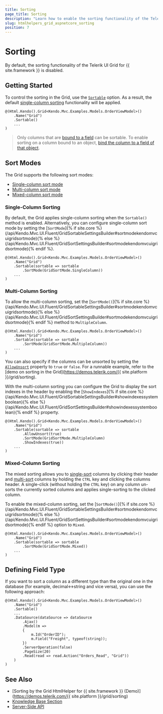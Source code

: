 ```yaml
---
title: Sorting
page_title: Sorting
description: "Learn how to enable the sorting functionality of the Telerik UI Grid for {{ site.framework }}."
slug: htmlhelpers_grid_aspnetcore_sorting
position: 7
---
```


# Sorting

By default, the sorting functionality of the Telerik UI Grid for {{ site.framework }} is disabled.

## Getting Started

To control the sorting in the Grid, use the [`Sortable`](/api/Kendo.Mvc.UI.Fluent/GridBuilder#sortable) option. As a result, the default [single-column sorting](#single-column-sorting) functionality will be applied.

    @(Html.Kendo().Grid<Kendo.Mvc.Examples.Models.OrderViewModel>()
        .Name("Grid")
        .Sortable()
        ...
    )

> Only columns that are [bound to a field](https://docs.telerik.com/kendo-ui/api/javascript/ui/grid/configuration/columns.field) can be sortable. To enable sorting on a column bound to an object, [bind the column to a field of that object](https://docs.telerik.com/aspnet-core/knowledge-base/grid-enable-operations-for-object-column).

## Sort Modes

The Grid supports the following sort modes:
* [Single-column sort mode](#single-column-sorting)
* [Multi-column sort mode](#multi-column-sorting)
* [Mixed-column sort mode](#mixed-column-sorting)

### Single-Column Sorting

By default, the Grid applies single-column sorting when the `Sortable()` method is enabled. Alternatively, you can configure single-column sort mode by setting the [`SortMode`]{% if site.core %}(/api/Kendo.Mvc.UI.Fluent/GridSortableSettingsBuilder#sortmodekendomvcuigridsortmode){% else %}(/api/Kendo.Mvc.UI.Fluent/GridSortSettingsBuilder#sortmodekendomvcuigridsortmode){% endif %}.

    @(Html.Kendo().Grid<Kendo.Mvc.Examples.Models.OrderViewModel>()
        .Name("Grid")
        .Sortable(sortable => sortable
            .SortMode(GridSortMode.SingleColumn))
        ...
    )

### Multi-Column Sorting

To allow the multi-column sorting, set the [`SortMode()`]{% if site.core %}(/api/Kendo.Mvc.UI.Fluent/GridSortableSettingsBuilder#sortmodekendomvcuigridsortmode){% else %}(/api/Kendo.Mvc.UI.Fluent/GridSortSettingsBuilder#sortmodekendomvcuigridsortmode){% endif %} method to `MultipleColumn`.

    @(Html.Kendo().Grid<Kendo.Mvc.Examples.Models.OrderViewModel>()
        .Name("Grid")
        .Sortable(sortable => sortable
            .SortMode(GridSortMode.MultipleColumn))
        ...
    )

You can also specify if the columns can be unsorted by setting the [`AllowUnsort`](/api/Kendo.Mvc.UI.Fluent/GridBoundColumnSortableBuilder#allowunsortsystemboolean) property to `true` or `false`. For a runnable example, refer to the [demo on sorting in the Grid](https://demos.telerik.com/{{ site.platform }}/grid/sorting).

With the multi-column sorting you can configure the Grid to display the sort indexes in the header by enabling the [`ShowIndexes`]{% if site.core %}(/api/Kendo.Mvc.UI.Fluent/GridSortableSettingsBuilder#showindexessystemboolean){% else %}(/api/Kendo.Mvc.UI.Fluent/GridSortSettingsBuilder#showindexessystemboolean){% endif %} property.

    @(Html.Kendo().Grid<Kendo.Mvc.Examples.Models.OrderViewModel>()
        .Name("Grid")
        .Sortable(sortable => sortable
            .AllowUnsort(true)
            .SortMode(GridSortMode.MultipleColumn)
            .ShowIndexes(true))
        ...
    )

### Mixed-Column Sorting

The mixed sorting allows you to [single-sort](#single-column-sorting) columns by clicking their header and [multi-sort](#multi-column-sorting) columns by holding the `CTRL` key and clicking the columns header. A single-click (without holding the `CTRL` key) on any column un-sorts the currently sorted columns and applies single-sorting to the clicked column.

To enable the mixed-column sorting, set the [`SortMode()`]{% if site.core %}(/api/Kendo.Mvc.UI.Fluent/GridSortableSettingsBuilder#sortmodekendomvcuigridsortmode){% else %}(/api/Kendo.Mvc.UI.Fluent/GridSortSettingsBuilder#sortmodekendomvcuigridsortmode){% endif %} option to `Mixed`.

    @(Html.Kendo().Grid<Kendo.Mvc.Examples.Models.OrderViewModel>()
        .Name("Grid")
        .Sortable(sortable => sortable
            .SortMode(GridSortMode.Mixed))
        ...
    )

## Defining Field Type

If you want to sort a column as a different type than the original one in the database (for example, decimal<->string and vice versa), you can use the following approach:

    @(Html.Kendo().Grid<Kendo.Mvc.Examples.Models.OrderViewModel>()
        .Name("Grid")
        .Sortable()
        ...
        .DataSource(dataSource => dataSource
            .Ajax()
            .Model(m =>
            {
                m.Id("OrderID");
                m.Field("Freight", typeof(string));
            })
            .ServerOperation(false)
            .PageSize(20)
            .Read(read => read.Action("Orders_Read", "Grid"))
        )
    )

## See Also

* [Sorting by the Grid HtmlHelper for {{ site.framework }} (Demo)](https://demos.telerik.com/{{ site.platform }}/grid/sorting)
* [Knowledge Base Section](/knowledge-base)
* [Server-Side API](/api/grid)
